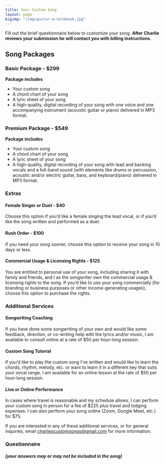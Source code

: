 ```yaml
---
title: Your Custom Song
layout: page
bigimg: "/img/guitar-w-notebook.jpg"
---
```


Fill out the brief questionnaire below to customize your song. **After Charlie reviews your submission he will contact you with billing instructions**.

## Song Packages

### Basic Package - \$299

**Package includes**

- Your custom song
- A chord chart of your song
- A lyric sheet of your song
- A high-quality, digital recording of your song with one voice and one accompanying instrument (acoustic guitar or piano) delivered in MP3 format.

### Premium Package - \$549

**Package includes**

- Your custom song
- A chord chart of your song
- A lyric sheet of your song
- A high-quality, digital recording of your song with lead and backing vocals and a full-band sound (with elements like drums or percussion, acoustic and/or electric guitar, bass, and keyboard/piano) delivered in MP3 format.

### Extras

#### Female Singer or Duet - \$40

Choose this option if you’d like a female singing the lead vocal, or if you’d like the song written and performed as a duet.

#### Rush Order - \$100

If you need your song sooner, choose this option to receive your song in 10 days or less.

#### Commercial Usage & Licensing Rights - \$125

You are entitled to personal use of your song, including sharing it with family and friends, and I as the songwriter own the commercial usage & licensing rights to the song. If you’d like to use your song commercially (for branding or business purposes or other income-generating usages), choose this option to purchase the rights.

### Additional Services

#### Songwriting Coaching

If you have done some songwriting of your own and would like some feedback, direction, or co-writing help with the lyrics and/or music, I am available to consult online at a rate of \$50 per hour-long session.

#### Custom Song Tutorial

If you’d like to play the custom song I’ve written and would like to learn the chords, rhythm, melody, etc. or want to learn it in a different key that suits your vocal range, I am available for an online lesson at the rate of \$50 per hour-long session.

#### Live or Online Performance

In cases where travel is reasonable and my schedule allows, I can perform your custom song in person for a fee of $225 plus travel and lodging expenses. I can also perform your song online (Zoom, Google Meet, etc.) for $75.

If you are interested in any of these additional services, or for general inquiries, email <a href="mailto:charliescustomsongs@gmail.com">charliescustomsongs@gmail.com</a> for more information.

### Questionnaire

#### _(your answers may or may not be included in the song)_

<br />

<div id="ff-compose"></div>
<script async defer src="https://formfacade.com/include/117641117389990707788/form/1FAIpQLScE664jrL0AT91SM29h3NSfdGhFYSHTTdC7ulQJ6ouldY84rw/classic.js?div=ff-compose"></script>
